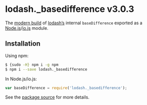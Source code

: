# lodash._basedifference v3.0.3

The [modern build](https://github.com/lodash/lodash/wiki/Build-Differences) of [lodash’s](https://lodash.com/) internal `baseDifference` exported as a [Node.js](http://nodejs.org/)/[io.js](https://iojs.org/) module.

## Installation

Using npm:

```bash
$ {sudo -H} npm i -g npm
$ npm i --save lodash._basedifference
```

In Node.js/io.js:

```js
var baseDifference = require('lodash._basedifference');
```

See the [package source](https://github.com/lodash/lodash/blob/3.0.3-npm-packages/lodash._basedifference) for more details.
